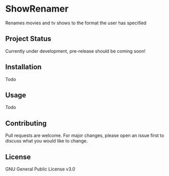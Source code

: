 # ShowRenamer
Renames movies and tv shows to the format the user has specified

## Project Status
Currently under development, pre-release should be coming soon!

## Installation
Todo

## Usage
Todo

## Contributing
Pull requests are welcome. For major changes, please open an issue first to discuss what you would like to change.

## License
GNU General Public License v3.0
